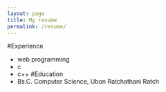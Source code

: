 ```yaml
---
layout: page
title: My resume
permalink: /resume/
---
```


#Experience
- web programming
- c
- c++
#Education
- Bs.C. Computer Science, Ubon Ratchathani Ratch
